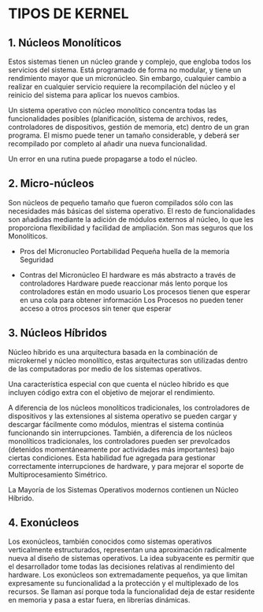 # TIPOS DE KERNEL

## 1. Núcleos Monolíticos     
Estos sistemas tienen un núcleo grande y complejo, que
engloba todos los servicios del sistema. Está programado de 
forma no modular, y tiene un rendimiento mayor que un 
micronúcleo. Sin embargo, cualquier cambio a realizar en 
cualquier servicio requiere la recompilación del núcleo y el 
reinicio del sistema para aplicar los nuevos cambios.

Un sistema operativo con núcleo monolítico concentra todas 
las funcionalidades posibles (planificación, sistema de 
archivos, redes, controladores de dispositivos, gestión de 
memoria, etc) dentro de un gran programa. El mismo puede 
tener un tamaño considerable, y deberá ser recompilado por 
completo al añadir una nueva funcionalidad.

Un error en una rutina puede propagarse a todo el núcleo. 


## 2. Micro-núcleos
Son núcleos de pequeño tamaño que fueron compilados sólo con 
las necesidades más básicas del sistema operativo. El resto 
de funcionalidades son añadidas mediante la adición de 
módulos externos al núcleo, lo que les proporciona 
flexibilidad y facilidad de ampliación. Son mas seguros que 
los Monolíticos.

- Pros del Micronucleo
Portabilidad
Pequeña huella de la memoria
Seguridad

- Contras del Micronúcleo
El hardware es más abstracto a través de controladores
Hardware puede reaccionar más lento porque los controladores están en modo usuario
Los procesos tienen que esperar en una cola para obtener información
Los Procesos no pueden tener acceso a otros procesos sin tener que esperar


## 3. Núcleos Híbridos
Núcleo híbrido es una arquitectura basada en la combinación 
de microkernel y núcleo monolítico, estas arquitecturas son 
utilizadas dentro de las computadoras por medio de los 
sistemas operativos.

Una característica especial con que cuenta el núcleo híbrido 
es que incluyen código extra con el objetivo de mejorar el 
rendimiento.

A diferencia de los núcleos monolíticos tradicionales, los 
controladores de dispositivos y las extensiones al sistema 
operativo se pueden cargar y descargar fácilmente como 
módulos, mientras el sistema continúa funcionando sin 
interrupciones. También, a diferencia de los núcleos 
monolíticos tradicionales, los controladores pueden ser 
prevolcados (detenidos momentáneamente por actividades más 
importantes) bajo ciertas condiciones. Esta habilidad fue 
agregada para gestionar correctamente interrupciones de 
hardware, y para mejorar el soporte de Multiprocesamiento Simétrico.

La Mayoría de los Sistemas Operativos modernos contienen un Núcleo Híbrido.

## 4. Exonúcleos
Los exonúcleos, también conocidos como sistemas operativos 
verticalmente estructurados, representan una aproximación 
radicalmente nueva al diseño de sistemas operativos. La idea 
subyacente es permitir que el desarrollador tome todas las 
decisiones relativas al rendimiento del hardware. Los 
exonúcleos son extremadamente pequeños, ya que limitan 
expresamente su funcionalidad a la protección y el 
multiplexado de los recursos. Se llaman así porque toda la 
funcionalidad deja de estar residente en memoria y pasa a 
estar fuera, en librerías dinámicas.